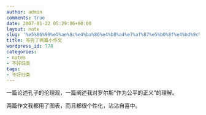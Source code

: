 ```yaml
---
author: admin
comments: true
date: 2007-01-22 05:29:06+00:00
layout: note
slug: '%e5%86%99%e5%ae%8c%e4%ba%86%e4%b8%a4%e7%af%87%e5%b0%8f%e4%bd%9c%e6%96%87'
title: 写完了两篇小作文
wordpress_id: 778
categories:
- notes
- 不好归类
tags:
- 不好归类
---
```


一篇论述孔子的伦理观，一篇阐述我对罗尔斯“作为公平的正义”的理解。

两篇作文我都用了图表，而且都很个性化，沾沾自喜中。
